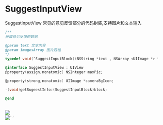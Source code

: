 # SuggestInputView
SuggestInputView 常见的意见反馈部分的代码封装,支持图片和文本输入 
 

````objectivec
/**
获取意见反馈的数据

@param text 文本内容
@param imagesArray 图片数组
*/
typedef void(^SuggestInputBlock)(NSString *text , NSArray <UIImage *> * imagesArray );

@interface SuggestInputView : UIView
@property(assign,nonatomic) NSInteger maxPic;

@property(strong,nonatomic) UIImage *cameraBgIcon;

-(void)getSugeestInfo:(SuggestInputBlock)block;

@end
````


<br>![](https://github.com/tpctt/SuggestInputView/blob/master/1.png)
<br>![](https://github.com/tpctt/SuggestInputView/blob/master/2.png)```
